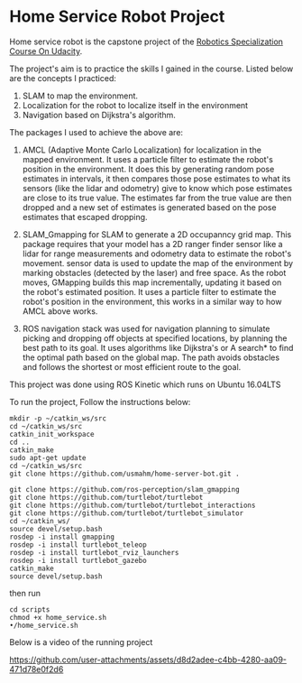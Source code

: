 # Home Service Robot Project

Home service robot is the capstone project of the [Robotics Specialization Course On Udacity](https://www.udacity.com/enrollment/nd209).

The project's aim is to practice the skills I gained in the course. Listed below are the concepts I practiced:

1. SLAM to map the environment.
2. Localization for the robot to localize itself in the environment
3. Navigation based on Dijkstra's algorithm.

The packages I used to achieve the above are:
1. AMCL (Adaptive Monte Carlo Localization) for localization in the mapped environment.
   It uses a particle filter to estimate the robot's position in the environment. It does this by generating random pose estimates in intervals, it then compares those pose estimates to what its sensors (like the lidar and odometry) give to know which pose estimates are close to its true value. The estimates far from the true value are then dropped and a new set of estimates is generated based on the pose estimates that escaped dropping.
  
2. SLAM_Gmapping for SLAM to generate a 2D occupanncy grid map. This package requires that your model has a 2D ranger finder sensor like a lidar for range measurements and  odometry data to estimate the robot's movement. sensor data is used to update the map of the environment by marking obstacles (detected by the laser) and free space. As the robot moves, GMapping builds this map incrementally, updating it based on the robot's estimated position. It uses a particle filter to estimate the robot's position in the environment, this works in a similar way to how AMCL above works.


3. ROS navigation stack was used for navigation planning to simulate picking and dropping off objects at specified locations, by planning the best path to its goal. It uses algorithms like Dijkstra's or A search* to find the optimal path based on the global map. The path avoids obstacles and follows the shortest or most efficient route to the goal.

This project was done using ROS Kinetic which runs on Ubuntu 16.04LTS

To run the project, Follow the instructions below:
```
mkdir -p ~/catkin_ws/src
cd ~/catkin_ws/src
catkin_init_workspace
cd ..
catkin_make
sudo apt-get update
cd ~/catkin_ws/src
git clone https://github.com/usmahm/home-server-bot.git .

git clone https://github.com/ros-perception/slam_gmapping
git clone https://github.com/turtlebot/turtlebot
git clone https://github.com/turtlebot/turtlebot_interactions
git clone https://github.com/turtlebot/turtlebot_simulator
cd ~/catkin_ws/
source devel/setup.bash
rosdep -i install gmapping
rosdep -i install turtlebot_teleop
rosdep -i install turtlebot_rviz_launchers
rosdep -i install turtlebot_gazebo
catkin_make
source devel/setup.bash
```

then run 
```
cd scripts
chmod +x home_service.sh
•/home_service.sh
```

Below is a video of the running project


https://github.com/user-attachments/assets/d8d2adee-c4bb-4280-aa09-471d78e0f2d6

